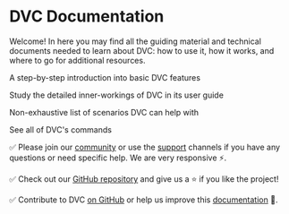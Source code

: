 # DVC Documentation

Welcome! In here you may find all the guiding material and technical documents
needed to learn about DVC: how to use it, how it works, and where to go for
additional resources.

<cards>

<card href="/doc/tutorials/get-started" heading="Get Started">

A step-by-step introduction into basic DVC features

</card>

<card href="/doc/user-guide" heading="User Guide">

Study the detailed inner-workings of DVC in its user guide

</card>

<card href="/doc/use-cases" heading="Use Cases">

Non-exhaustive list of scenarios DVC can help with

</card>

<card href="/doc/command-reference" heading="Command Reference">

See all of DVC's commands

</card>

</cards>

✅ Please join our [community](/community) or use the [support](/support)
channels if you have any questions or need specific help. We are very responsive
⚡.

✅ Check out our [GitHub repository](https://github.com/iterative/dvc) and give
us a ⭐ if you like the project!

✅ Contribute to DVC [on GitHub](https://github.com/iterative/dvc) or help us
improve this [documentation](https://github.com/iterative/dvc.org) 🙏.
